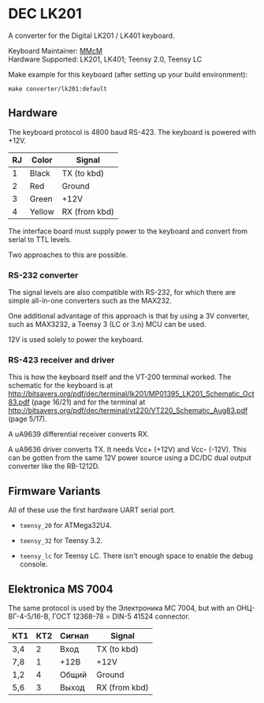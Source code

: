 # DEC LK201

A converter for the Digital LK201 / LK401 keyboard.

Keyboard Maintainer: [MMcM](https://github.com/MMcM)  
Hardware Supported: LK201, LK401; Teensy 2.0, Teensy LC

Make example for this keyboard (after setting up your build environment):

    make converter/lk201:default

## Hardware

The keyboard protocol is 4800 baud RS-423. The keyboard is powered with +12V.

| RJ | Color  | Signal        |
|----|--------|---------------|
| 1  | Black  | TX (to kbd)   |
| 2  | Red    | Ground        |
| 3  | Green  | +12V          |
| 4  | Yellow | RX (from kbd) |

The interface board must supply power to the keyboard and convert from serial to TTL levels.

Two approaches to this are possible.

### RS-232 converter

The signal levels are also compatible with RS-232, for which there are simple all-in-one converters such as the MAX232.

One additional advantage of this approach is that by using a 3V converter, such as MAX3232, a Teensy 3 (LC or 3.n) MCU can be used.

12V is used solely to power the keyboard.

### RS-423 receiver and driver

This is how the keyboard itself and the VT-200 terminal worked. The schematic for the keyboard is at
http://bitsavers.org/pdf/dec/terminal/lk201/MP01395_LK201_Schematic_Oct83.pdf (page 16/21) and for the terminal at
http://bitsavers.org/pdf/dec/terminal/vt220/VT220_Schematic_Aug83.pdf (page 5/17).

A uA9639 differential receiver converts RX.

A uA9636 driver converts TX. It needs Vcc+ (+12V) and Vcc- (-12V).
This can be gotten from the same 12V power source using a DC/DC dual output converter like the RB-1212D.

## Firmware Variants

All of these use the first hardware UART serial port.

* `teensy_20` for ATMega32U4.

* `teensy_32` for Teensy 3.2.

* `teensy_lc` for Teensy LC. There isn't enough space to enable the debug console.

## Elektronica MS 7004

The same protocol is used by the Электроника МС 7004, but with an ОНЦ-ВГ-4-5/16-В, ГОСТ 12368-78 = DIN-5 41524 connector.

| КТ1 | КТ2 | Сигнал | Signal        |
|-----|-----|--------|---------------|
| 3,4 |  2  | Вход   | TX (to kbd)   |
| 7,8 |  1  | +12В   | +12V          |
| 1,2 |  4  | Общий  | Ground        |
| 5,6 |  3  | Выход  | RX (from kbd) |
